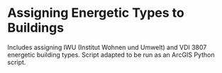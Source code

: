 # Assigning Energetic Types to Buildings
Includes assigning IWU (Institut Wohnen und Umwelt) and VDI 3807 energetic building types. Script adapted to be run as an ArcGIS Python script.
